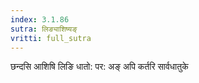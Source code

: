 ```yaml
---
index: 3.1.86
sutra: लिङ्याशिष्यङ्
vritti: full_sutra
---
```


छन्दसि आशिषि लिङि धातो: पर: अङ् अपि कर्तरि सार्वधातुके 